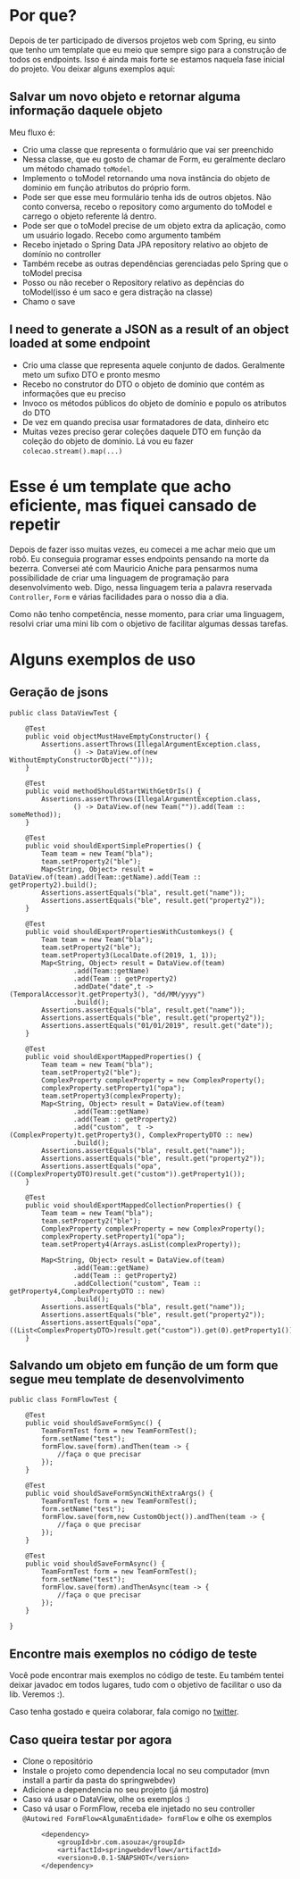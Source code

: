 # Por que?

Depois de ter participado de diversos projetos web com Spring, eu sinto que tenho um template que eu meio que sempre sigo
para a construção de todos os endpoints. Isso é ainda mais forte se estamos naquela fase inicial do projeto. Vou deixar
alguns exemplos aqui:

## Salvar um novo objeto e retornar alguma informação daquele objeto

Meu fluxo é:

* Crio uma classe que representa o formulário que vai ser preenchido
* Nessa classe, que eu gosto de chamar de Form, eu geralmente declaro um método chamado ```toModel```. 
* Implemento o toModel retornando uma nova instância do objeto de dominio em função atributos do próprio form.
* Pode ser que esse meu formulário tenha ids de outros objetos. Não conto conversa, recebo o repository como argumento
do toModel e carrego o objeto referente lá dentro.
* Pode ser que o toModel precise de um objeto extra da aplicação, como um usuário logado. Recebo como argumento também
* Recebo injetado o Spring Data JPA repository relativo ao objeto de domínio no controller
* Também recebe as outras dependências gerenciadas pelo Spring que o toModel precisa
* Posso ou não receber o Repository relativo as depências do toModel(isso é um saco e gera distração na classe)
* Chamo o save

## I need to generate a JSON as a result of an object loaded at some endpoint

* Crio uma classe que representa aquele conjunto de dados. Geralmente meto um sufixo DTO e pronto mesmo
* Recebo no construtor do DTO o objeto de domínio que contém as informações que eu preciso
* Invoco os métodos públicos do objeto de domínio e populo os atributos do DTO
* De vez em quando precisa usar formatadores de data, dinheiro etc
* Muitas vezes preciso gerar coleções daquele DTO em função da coleção do objeto de domínio. Lá vou eu fazer 
  ```colecao.stream().map(...)```
  
# Esse é um template que acho eficiente, mas fiquei cansado de repetir

Depois de fazer isso muitas vezes, eu comecei a me achar meio que um robô. Eu conseguia programar esses endpoints
pensando na morte da bezerra. Conversei até com Mauricio Aniche para pensarmos numa possibilidade de criar uma 
linguagem de programação para desenvolvimento web. Digo, nessa linguagem teria a palavra reservada ```Controller```,
```Form``` e várias facilidades para o nosso dia a dia. 

Como não tenho competência, nesse momento, para criar uma linguagem, resolvi criar uma mini lib com o objetivo de facilitar
algumas dessas tarefas. 

# Alguns exemplos de uso

## Geração de jsons

```
public class DataViewTest {

	@Test
	public void objectMustHaveEmptyConstructor() {
		Assertions.assertThrows(IllegalArgumentException.class,
				() -> DataView.of(new WithoutEmptyConstructorObject("")));
	}
	
	@Test
	public void methodShouldStartWithGetOrIs() {
		Assertions.assertThrows(IllegalArgumentException.class,
				() -> DataView.of(new Team("")).add(Team :: someMethod));		
	}
	
	@Test
	public void shouldExportSimpleProperties() {
		Team team = new Team("bla");
		team.setProperty2("ble");
		Map<String, Object> result = DataView.of(team).add(Team::getName).add(Team :: getProperty2).build();
		Assertions.assertEquals("bla", result.get("name"));
		Assertions.assertEquals("ble", result.get("property2"));
	}
	
	@Test
	public void shouldExportPropertiesWithCustomkeys() {
		Team team = new Team("bla");
		team.setProperty2("ble");
		team.setProperty3(LocalDate.of(2019, 1, 1));
		Map<String, Object> result = DataView.of(team)
				.add(Team::getName)
				.add(Team :: getProperty2)
				.addDate("date",t -> (TemporalAccessor)t.getProperty3(), "dd/MM/yyyy")
				.build();
		Assertions.assertEquals("bla", result.get("name"));
		Assertions.assertEquals("ble", result.get("property2"));
		Assertions.assertEquals("01/01/2019", result.get("date"));
	}
	
	@Test
	public void shouldExportMappedProperties() {
		Team team = new Team("bla");
		team.setProperty2("ble");
		ComplexProperty complexProperty = new ComplexProperty();
		complexProperty.setProperty1("opa");
		team.setProperty3(complexProperty);
		Map<String, Object> result = DataView.of(team)
				.add(Team::getName)
				.add(Team :: getProperty2)
				.add("custom",  t -> (ComplexProperty)t.getProperty3(), ComplexPropertyDTO :: new)
				.build();
		Assertions.assertEquals("bla", result.get("name"));
		Assertions.assertEquals("ble", result.get("property2"));
		Assertions.assertEquals("opa", ((ComplexPropertyDTO)result.get("custom")).getProperty1());
	}
	
	@Test
	public void shouldExportMappedCollectionProperties() {
		Team team = new Team("bla");
		team.setProperty2("ble");
		ComplexProperty complexProperty = new ComplexProperty();
		complexProperty.setProperty1("opa");
		team.setProperty4(Arrays.asList(complexProperty));
		
		Map<String, Object> result = DataView.of(team)
				.add(Team::getName)
				.add(Team :: getProperty2)
				.addCollection("custom", Team :: getProperty4,ComplexPropertyDTO :: new)
				.build();
		Assertions.assertEquals("bla", result.get("name"));
		Assertions.assertEquals("ble", result.get("property2"));
		Assertions.assertEquals("opa", ((List<ComplexPropertyDTO>)result.get("custom")).get(0).getProperty1());
	}

```

## Salvando um objeto em função de um form que segue meu template de desenvolvimento

```
public class FormFlowTest {

	@Test
	public void shouldSaveFormSync() {
		TeamFormTest form = new TeamFormTest();
		form.setName("test");
		formFlow.save(form).andThen(team -> {
			//faça o que precisar
		});
	}
	
	@Test
	public void shouldSaveFormSyncWithExtraArgs() {
		TeamFormTest form = new TeamFormTest();
		form.setName("test");
		formFlow.save(form,new CustomObject()).andThen(team -> {
			//faça o que precisar
		});
	}	
	
	@Test
	public void shouldSaveFormAsync() {
		TeamFormTest form = new TeamFormTest();
		form.setName("test");
		formFlow.save(form).andThenAsync(team -> {
			//faça o que precisar
		});
	}	
	
}

```

## Encontre mais exemplos no código de teste

Você pode encontrar mais exemplos no código de teste. Eu também tentei deixar javadoc em todos lugares, tudo com o objetivo
de facilitar o uso da lib. Veremos :). 

Caso tenha gostado e queira colaborar, fala comigo no <a href="https://twitter.com/alberto_souza">twitter</a>.

## Caso queira testar por agora

* Clone o repositório
* Instale o projeto como dependencia local no seu computador (mvn install a partir da pasta do springwebdev)
* Adicione a dependencia no seu projeto (já mostro)
* Caso vá usar o DataView, olhe os exemplos :)
* Caso vá usar o FormFlow, receba ele injetado no seu controller ```@Autowired FormFlow<AlgumaEntidade> formFlow``` e olhe os exemplos  
  
```
		<dependency>
			<groupId>br.com.asouza</groupId>
			<artifactId>springwebdevflow</artifactId>
			<version>0.0.1-SNAPSHOT</version>			
		</dependency>

```
  

